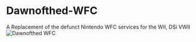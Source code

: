 # Dawnofthed-WFC
A Replacement of the defunct Nintendo WFC services for the WII, DSi VWII
![Dawnofthed WFC](https://github.com/user-attachments/assets/0fa8a9c2-dfaf-4f8c-9462-33e303319bba)
